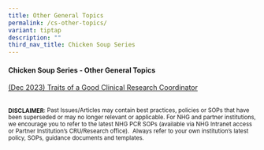 ```yaml
---
title: Other General Topics
permalink: /cs-other-topics/
variant: tiptap
description: ""
third_nav_title: Chicken Soup Series
---
```

<h4><strong>Chicken Soup Series - Other General Topics</strong></h4>
<p></p>
<p><a href="/files/Chicken Soup/OtherGeneralTopics/Dec_23__Traits_of_a_Good_Clinical_Research_Coordinator.pdf" rel="noopener noreferrer nofollow" target="_blank">(Dec 2023) Traits of a Good Clinical Research Coordinator</a>
</p>
<p></p>
<p>
<br><strong><sub>DISCLAIMER</sub></strong><sub>: Past Issues/Articles may contain best practices, policies or SOPs that have been superseded or may no longer relevant or applicable. For NHG and partner institutions, we encourage you to refer to the latest NHG PCR SOPs (available via NHG Intranet access or Partner Institution’s CRU/Research office).&nbsp; Always refer to your own institution’s latest policy, SOPs, guidance documents and templates.</sub>
</p>
<p></p>